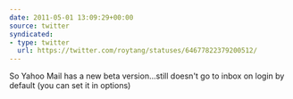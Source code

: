 ```yaml
---
date: 2011-05-01 13:09:29+00:00
source: twitter
syndicated:
- type: twitter
  url: https://twitter.com/roytang/statuses/64677822379200512/
---
```


So Yahoo Mail has a new beta version...still doesn't go to inbox on login by default (you can set it in options)